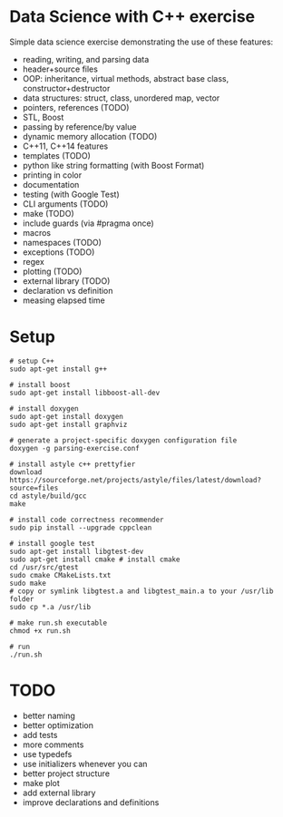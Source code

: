 # Data Science with C++ exercise
Simple data science exercise  demonstrating the use of these features:

* reading, writing, and parsing data
* header+source files
* OOP: inheritance, virtual methods, abstract base class, constructor+destructor
* data structures: struct, class, unordered map, vector
* pointers, references (TODO)
* STL, Boost
* passing by reference/by value
* dynamic memory allocation (TODO)
* C++11, C++14 features
* templates (TODO)
* python like string formatting (with Boost Format)
* printing in color
* documentation
* testing (with Google Test)
* CLI arguments (TODO)
* make (TODO)
* include guards (via #pragma once)
* macros
* namespaces (TODO)
* exceptions (TODO)
* regex
* plotting (TODO)
* external library (TODO)
* declaration vs definition
* measing elapsed time

# Setup
```
# setup C++
sudo apt-get install g++

# install boost
sudo apt-get install libboost-all-dev

# install doxygen
sudo apt-get install doxygen
sudo apt-get install graphviz

# generate a project-specific doxygen configuration file
doxygen -g parsing-exercise.conf

# install astyle c++ prettyfier
download https://sourceforge.net/projects/astyle/files/latest/download?source=files
cd astyle/build/gcc
make

# install code correctness recommender
sudo pip install --upgrade cppclean

# install google test
sudo apt-get install libgtest-dev
sudo apt-get install cmake # install cmake
cd /usr/src/gtest
sudo cmake CMakeLists.txt
sudo make
# copy or symlink libgtest.a and libgtest_main.a to your /usr/lib folder
sudo cp *.a /usr/lib

# make run.sh executable
chmod +x run.sh

# run
./run.sh
```

# TODO
* better naming
* better optimization
* add tests
* more comments
* use typedefs
* use initializers whenever you can
* better project structure
* make plot
* add external library
* improve declarations and definitions
